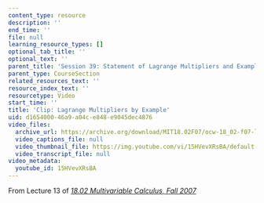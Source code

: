 ```yaml
---
content_type: resource
description: ''
end_time: ''
file: null
learning_resource_types: []
optional_tab_title: ''
optional_text: ''
parent_title: 'Session 39: Statement of Lagrange Multipliers and Example'
parent_type: CourseSection
related_resources_text: ''
resource_index_text: ''
resourcetype: Video
start_time: ''
title: 'Clip: Lagrange Multipliers by Example'
uid: d1654000-46a9-a04c-e848-e9045dec4876
video_files:
  archive_url: https://archive.org/download/MIT18.02F07/ocw-18_02-f07-lec13_300k.mp4
  video_captions_file: null
  video_thumbnail_file: https://img.youtube.com/vi/15HVevXRsBA/default.jpg
  video_transcript_file: null
video_metadata:
  youtube_id: 15HVevXRsBA
---
```


From Lecture 13 of [_18.02 Multivariable Calculus, Fall 2007_](/courses/18-02-multivariable-calculus-fall-2007/pages/video-lectures)